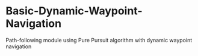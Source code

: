 # Basic-Dynamic-Waypoint-Navigation
 Path-following module using Pure Pursuit algorithm with dynamic waypoint navigation 
